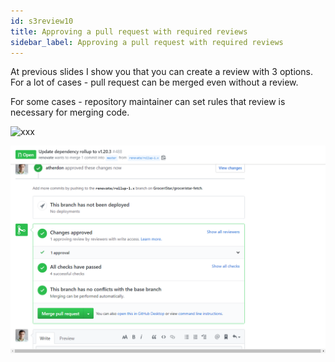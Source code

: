 ```yaml
---
id: s3review10
title: Approving a pull request with required reviews
sidebar_label: Approving a pull request with required reviews
---
```




At previous slides I show you that you can create a review with 3 options.
For a lot of cases - pull request can be merged even without a review.


For some cases - repository maintainer can set rules that review is necessary for merging code.



![xxx](https://raw.githubusercontent.com/ChickenKyiv/awesome-git-article/master/img/PR/review/block-pr.png)



![xxx](https://raw.githubusercontent.com/ChickenKyiv/awesome-git-article/master/img/PR/review/block-pr2.png)
